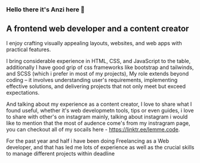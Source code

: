 ### Hello there it's Anzi here 👋
## A frontend web developer and a content creator

I enjoy crafting visually appealing layouts, websites, and web apps with practical features. 

I bring considerable experience in HTML, CSS, and JavaScript to the table, additionally I have good grip of css frameworks like bootstrap and tailwinds, and SCSS (which i prefer in most of my projects), My role extends beyond coding – it involves understanding user's requirements, 
implementing effective solutions, and delivering projects that not only meet but exceed expectations.

And talking about my experience as a content creator, I love to share what I found useful, whether it's web developmetn tools, tips or even guides, i love to share with other's on instagram mainly, talking about instagram i would like to mention that the most of audence come's from my instragram page, you can checkout all of my socails here - https://linktr.ee/lemme.code.

For the past year and half i have been doing Freelancing as a Web developer, and that has led me lots of experience as well as the crucial skills to manage different projects within deadline


